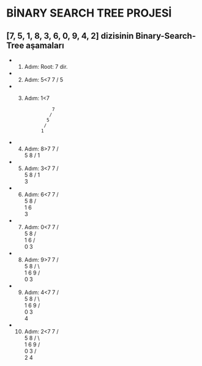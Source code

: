 # BİNARY SEARCH TREE PROJESİ

## [7, 5, 1, 8, 3, 6, 0, 9, 4, 2] dizisinin Binary-Search-Tree aşamaları

* 1. Adım:
  Root: 7 dir.
* 2. Adım:
  5<7
                  7
                 /
                5
* 3. Adım:
  1<7

                   7
                  / 
                 5   
                /
               1
* 4. Adım:
8>7
                    7
                   / \
                  5   8
                 /
                1
* 5. Adım:
  3<7
                     7
                    / \
                   5   8
                  /
                 1
                  \
                   3
* 6. Adım:
  6<7
                     7
                    / \
                   5   8
                  / \
                 1   6
                  \
                   3
* 7. Adım:
  0<7
                      7
                     / \
                    5   8
                   / \
                  1   6
                /  \
               0    3
* 8. Adım:
  9>7                  7
                      / \
                     5   8
                    / \   \
                   1   6   9
                 /   \
                0     3
* 9. Adım:
  4<7
                        7
                       / \
                      5   8
                     / \   \
                    1   6   9
                  /   \
                 0     3
                        \
                         4
* 10. Adım:
  2<7
                        7
                       / \
                      5   8
                     / \   \
                    1   6   9
                  /   \
                 0     3
                      /  \
                     2     4
  